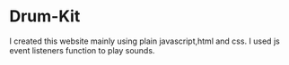 # Drum-Kit
I created this website mainly using plain javascript,html and css. I used js event listeners function to play sounds. 
